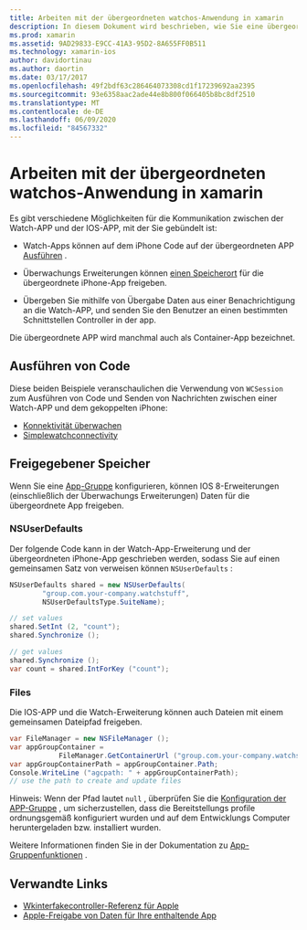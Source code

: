 ```yaml
---
title: Arbeiten mit der übergeordneten watchos-Anwendung in xamarin
description: In diesem Dokument wird beschrieben, wie Sie eine übergeordnete watchos-Anwendung in xamarin arbeiten. Es werden watchos-App-Erweiterungen, IOS-apps, frei gegebener Speicher und mehr erläutert.
ms.prod: xamarin
ms.assetid: 9AD29833-E9CC-41A3-95D2-8A655FF0B511
ms.technology: xamarin-ios
author: davidortinau
ms.author: daortin
ms.date: 03/17/2017
ms.openlocfilehash: 49f2bdf63c286464073308cd1f17239692aa2395
ms.sourcegitcommit: 93e6358aac2ade44e8b800f066405b8bc8df2510
ms.translationtype: MT
ms.contentlocale: de-DE
ms.lasthandoff: 06/09/2020
ms.locfileid: "84567332"
---
```

# <a name="working-with-the-watchos-parent-application-in-xamarin"></a>Arbeiten mit der übergeordneten watchos-Anwendung in xamarin

Es gibt verschiedene Möglichkeiten für die Kommunikation zwischen der Watch-APP und der IOS-APP, mit der Sie gebündelt ist:

- Watch-Apps können auf dem iPhone Code auf der übergeordneten APP [Ausführen](#run-code) .

- Überwachungs Erweiterungen können [einen Speicherort](#shared-storage) für die übergeordnete iPhone-App freigeben.

- Übergeben Sie mithilfe von Übergabe Daten aus einer Benachrichtigung an die Watch-APP, und senden Sie den Benutzer an einen bestimmten Schnittstellen Controller in der app.

Die übergeordnete APP wird manchmal auch als Container-App bezeichnet.

## <a name="run-code"></a>Ausführen von Code

Diese beiden Beispiele veranschaulichen die Verwendung von `WCSession` zum Ausführen von Code und Senden von Nachrichten zwischen einer Watch-APP und dem gekoppelten iPhone:

- [Konnektivität überwachen](https://docs.microsoft.com/samples/xamarin/ios-samples/watchos-watchconnectivity/)
- [Simplewatchconnectivity](https://docs.microsoft.com/samples/xamarin/ios-samples/watchos-simplewatchconnectivity/) 

## <a name="shared-storage"></a>Freigegebener Speicher

Wenn Sie eine [App-Gruppe](~/ios/watchos/app-fundamentals/app-groups.md) konfigurieren, können IOS 8-Erweiterungen (einschließlich der Überwachungs Erweiterungen) Daten für die übergeordnete App freigeben.

### <a name="nsuserdefaults"></a>NSUserDefaults

Der folgende Code kann in der Watch-App-Erweiterung und der übergeordneten iPhone-App geschrieben werden, sodass Sie auf einen gemeinsamen Satz von verweisen können `NSUserDefaults` :

```csharp
NSUserDefaults shared = new NSUserDefaults(
        "group.com.your-company.watchstuff",
        NSUserDefaultsType.SuiteName);

// set values
shared.SetInt (2, "count");
shared.Synchronize ();

// get values
shared.Synchronize ();
var count = shared.IntForKey ("count");
```

<a name="files"></a>

### <a name="files"></a>Files

Die IOS-APP und die Watch-Erweiterung können auch Dateien mit einem gemeinsamen Dateipfad freigeben.

```csharp
var FileManager = new NSFileManager ();
var appGroupContainer =
            FileManager.GetContainerUrl ("group.com.your-company.watchstuff");
var appGroupContainerPath = appGroupContainer.Path;
Console.WriteLine ("agcpath: " + appGroupContainerPath);
// use the path to create and update files
```

Hinweis: Wenn der Pfad lautet `null` , überprüfen Sie die [Konfiguration der APP-Gruppe](~/ios/watchos/app-fundamentals/app-groups.md) , um sicherzustellen, dass die Bereitstellungs profile ordnungsgemäß konfiguriert wurden und auf dem Entwicklungs Computer heruntergeladen bzw. installiert wurden.

Weitere Informationen finden Sie in der Dokumentation zu [App-Gruppenfunktionen](~/ios/deploy-test/provisioning/capabilities/app-groups-capabilities.md) .

## <a name="related-links"></a>Verwandte Links

- [Wkinterfakecontroller-Referenz für Apple](https://developer.apple.com/library/prerelease/ios/documentation/WatchKit/Reference/WKInterfaceController_class/index.html#//apple_ref/occ/clm/WKInterfaceController/openParentApplication:reply:)
- [Apple-Freigabe von Daten für Ihre enthaltende App](https://developer.apple.com/library/ios/documentation/General/Conceptual/ExtensibilityPG/ExtensionScenarios.html)
